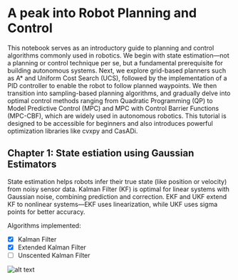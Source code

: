# A peak into Robot Planning and Control
This notebook serves as an introductory guide to planning and control algorithms commonly used in robotics. We begin with state estimation—not a planning or control technique per se, but a fundamental prerequisite for building autonomous systems. Next, we explore grid-based planners such as A* and Uniform Cost Search (UCS), followed by the implementation of a PID controller to enable the robot to follow planned waypoints. We then transition into sampling-based planning algorithms, and gradually delve into optimal control methods ranging from Quadratic Programming (QP) to Model Predictive Control (MPC) and MPC with Control Barrier Functions (MPC-CBF), which are widely used in autonomous robotics. This tutorial is designed to be accessible for beginners and also introduces powerful optimization libraries like cvxpy and CasADi.

## Chapter 1: State estiation using Gaussian Estimators

State estimation helps robots infer their true state (like position or velocity) from noisy sensor data. Kalman Filter (KF) is optimal for linear systems with Gaussian noise, combining prediction and correction. EKF and UKF extend KF to nonlinear systems—EKF uses linearization, while UKF uses sigma points for better accuracy.

Algorithms implemented:
- [x] Kalman Filter
- [x] Extended Kalman Filter
- [ ] Unscented Kalman Filter

![alt text](https://github.com/RahulHKumar/Robot-Planning-and-Control/blob/main/results/state_estimation.png)
